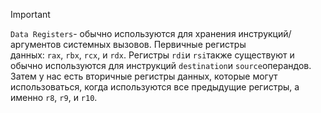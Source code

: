 > [!important]
> `Data Registers`- обычно используются для хранения инструкций/аргументов системных вызовов. Первичные регистры данных: `rax`, `rbx`, `rcx`, и `rdx`. Регистры `rdi`и `rsi`также существуют и обычно используются для инструкций `destination`и `source`операндов. Затем у нас есть вторичные регистры данных, которые могут использоваться, когда используются все предыдущие регистры, а именно `r8`, `r9`, и `r10`.

